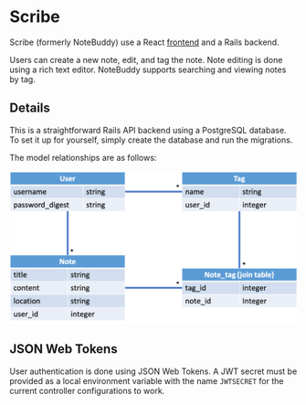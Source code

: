 # Scribe

Scribe (formerly NoteBuddy) use a React [frontend](https://github.com/imanj12/notebuddy-frontend) and a Rails backend.

Users can create a new note, edit, and tag the note. Note editing is done using a rich text editor. NoteBuddy supports searching and viewing notes by tag.

## Details

This is a straightforward Rails API backend using a PostgreSQL database. To set it up for yourself, simply create the database and run the migrations.

The model relationships are as follows:

![Scribe models](storage/scribe_models.png)

## JSON Web Tokens

User authentication is done using JSON Web Tokens. A JWT secret must be provided as a local environment variable with the name `JWTSECRET` for the current controller configurations to work.
